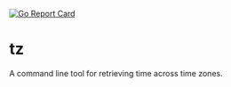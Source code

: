 [![Go Report Card](https://goreportcard.com/badge/github.com/jmillerv/tz)](https://goreportcard.com/report/github.com/jmillerv/tz)
# tz

A command line tool for retrieving time across time zones.
